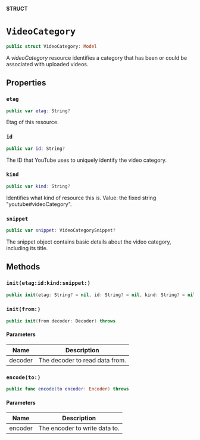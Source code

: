 **STRUCT**

# `VideoCategory`

```swift
public struct VideoCategory: Model
```

A *videoCategory* resource identifies a category that has been or could be associated with uploaded videos.

## Properties
### `etag`

```swift
public var etag: String?
```

Etag of this resource.

### `id`

```swift
public var id: String?
```

The ID that YouTube uses to uniquely identify the video category.

### `kind`

```swift
public var kind: String?
```

Identifies what kind of resource this is. Value: the fixed string "youtube#videoCategory".

### `snippet`

```swift
public var snippet: VideoCategorySnippet?
```

The snippet object contains basic details about the video category, including its title.

## Methods
### `init(etag:id:kind:snippet:)`

```swift
public init(etag: String? = nil, id: String? = nil, kind: String? = nil, snippet: VideoCategorySnippet? = nil)
```

### `init(from:)`

```swift
public init(from decoder: Decoder) throws
```

#### Parameters

| Name | Description |
| ---- | ----------- |
| decoder | The decoder to read data from. |

### `encode(to:)`

```swift
public func encode(to encoder: Encoder) throws
```

#### Parameters

| Name | Description |
| ---- | ----------- |
| encoder | The encoder to write data to. |